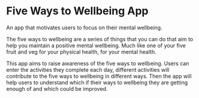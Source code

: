 # Five Ways to Wellbeing App
An app that motivates users to focus on their mental wellbeing. 

The five ways to wellbeing are a series of things that you can do that aim to help you maintain a positive mental wellbeing. Much like one of your five fruit and veg for your physical health, for your mental health.

This app aims to raise awareness of the five ways to wellbeing. Users can enter the activities they complete each day, different activities will contribute to the five ways to wellbeing in different ways. Then the app will help users to understand which if their ways to wellbeing they are getting enough of and which could be improved.